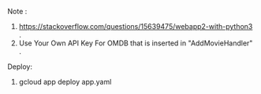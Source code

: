 Note :
1. https://stackoverflow.com/questions/15639475/webapp2-with-python3 .
2. Use Your Own API Key For OMDB that is inserted in "AddMovieHandler" .


Deploy:
1. gcloud app deploy app.yaml